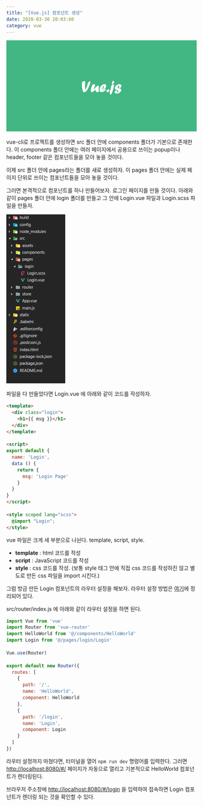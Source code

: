 ```yaml
---
title: "[Vue.js] 컴포넌트 생성"
date: 2020-03-30 20:03:60
category: vue
---
```


![](images/vue.png)

vue-cli로 프로젝트를 생성하면 src 폴더 안에 components 폴더가 기본으로 존재한다. 이 components 폴더 안에는 여러 페이지에서 공용으로 쓰이는 popup이나 header, footer 같은 컴포넌트들을 모아 놓을 것이다.

이제 src 폴더 안에 pages라는 폴더를 새로 생성하자. 이 pages 폴더 안에는 실제 페이지 단위로 쓰이는 컴포넌트들을 모아 놓을 것이다.

그러면 본격적으로 컴포넌트를 하나 만들어보자. 로그인 페이지를 만들 것이다. 아래와 같이 pages 폴더 안에 login 폴더를 만들고 그 안에 Login.vue 파일과 Login.scss 파일을 만들자.

![](images/bc.png)

파일을 다 만들었다면 Login.vue 에 아래와 같이 코드를 작성하자.

```html
<template>
  <div class="login">
    <h1>{{ msg }}</h1>
  </div>
</template>

<script>
export default {
  name: 'Login',
  data () {
    return {
      msg: 'Login Page'
    }
  }
}
</script>

<style scoped lang="scss">
  @import "Login";
</style>
```

vue 파일은 크게 세 부분으로 나뉜다. template, script, style.

- **template** : html 코드를 작성
- **script** : JavaScript 코드를 작성
- **style** : css 코드를 작성. (보통 style 태그 안에 직접 css 코드를 작성하진 않고 별도로 만든 css 파일을 import 시킨다.)

그럼 방금 만든 Login 컴포넌트의 라우터 설정을 해보자. 라우터 설정 방법은 [여기](https://jess2.xyz/vue/npm-router)에 정리되어 있다.

src/router/index.js 에 아래와 같이 라우터 설정을 하면 된다.

```js
import Vue from 'vue'
import Router from 'vue-router'
import HelloWorld from '@/components/HelloWorld'
import Login from '@/pages/login/Login'

Vue.use(Router)

export default new Router({
  routes: [
    {
      path: '/',
      name: 'HelloWorld',
      component: HelloWorld
    },
    {
      path: '/login',
      name: 'Login',
      component: Login
    }
  ]
})
```

라우터 설정까지 마쳤다면, 터미널을 열어 `npm run dev` 명령어를 입력한다. 그러면 [http://localhost:8080/#/](http://localhost:8080/#/) 페이지가 자동으로 열리고 기본적으로 HelloWorld 컴포넌트가 렌더링된다.

브라우저 주소창에 [http://localhost:8080/#/login](http://localhost:8080/#/login) 을 입력하여 접속하면 Login 컴포넌트가 렌더링 되는 것을 확인할 수 있다.